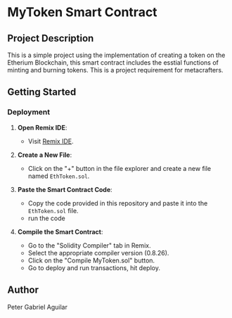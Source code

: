 # MyToken Smart Contract

## Project Description

This is a simple project using the implementation of creating a token on the Etherium Blockchain, this smart contract includes the esstial functions of minting and burning tokens. This is a project requirement for metacrafters.

## Getting Started
### Deployment

1. **Open Remix IDE**:
   - Visit [Remix IDE](https://remix.ethereum.org/).

2. **Create a New File**:
   - Click on the "+" button in the file explorer and create a new file named `EthToken.sol`.

3. **Paste the Smart Contract Code**:
   - Copy the code provided in this repository and paste it into the `EthToken.sol` file.
   - run the code
4. **Compile the Smart Contract**:
   - Go to the "Solidity Compiler" tab in Remix.
   - Select the appropriate compiler version (0.8.26).
   - Click on the "Compile MyToken.sol" button.
   - Go to deploy and run transactions, hit deploy.

  ## Author 
  Peter Gabriel Aguilar
   



     

